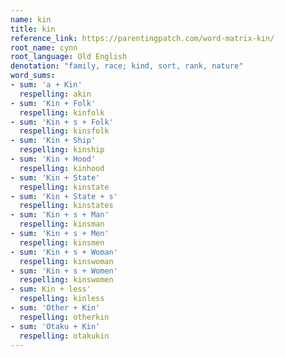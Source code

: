 ```yaml
---
name: kin
title: kin
reference_link: https://parentingpatch.com/word-matrix-kin/
root_name: cynn
root_language: Old English
denotation: "family, race; kind, sort, rank, nature"
word_sums:
- sum: 'a + Kin'
  respelling: akin
- sum: 'Kin + Folk'
  respelling: kinfolk
- sum: 'Kin + s + Folk'
  respelling: kinsfolk
- sum: 'Kin + Ship'
  respelling: kinship
- sum: 'Kin + Hood'
  respelling: kinhood
- sum: 'Kin + State'
  respelling: kinstate
- sum: 'Kin + State + s'
  respelling: kinstates
- sum: 'Kin + s + Man'
  respelling: kinsman
- sum: 'Kin + s + Men'
  respelling: kinsmen
- sum: 'Kin + s + Woman'
  respelling: kinswoman
- sum: 'Kin + s + Women'
  respelling: kinswomen
- sum: Kin + less'
  respelling: kinless
- sum: 'Other + Kin'
  respelling: otherkin
- sum: 'Otaku + Kin'
  respelling: otakukin
---
```

